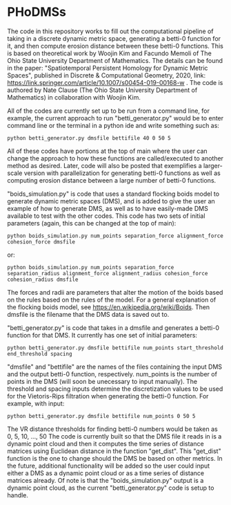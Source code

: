 # PHoDMSs
The code in this repository works to fill out the computational pipeline of taking in a discrete dynamic metric space, generating a betti-0 function for it, and then compute erosion distance between these betti-0 functions. This is based on theoretical work by Woojin Kim and Facundo Memoli of The Ohio State University Department of Mathematics. The details can be found in the paper: "Spatiotemporal Persistent Homology for Dynamic Metric
Spaces", published in Discrete & Computational Geometry, 2020, link: https://link.springer.com/article/10.1007/s00454-019-00168-w . 
The code is authored by Nate Clause (The Ohio State University Department of Mathematics) in collaboration with Woojin Kim.

All of the codes are currently set up to be run from a command line, for example, the current approach to run "betti_generator.py" would be to enter command line or the terminal in a python ide and write something such as:

```
python betti_generator.py dmsfile bettifile 40 0 50 5
```

All of these codes have portions at the top of main where the user can change the approach to how these functions are called/executed to another method as desired. Later, code will also be posted that exemplifies a larger-scale version with parallelization for generating betti-0 functions as well as computing erosion distance between a large number of betti-0 functions.

"boids_simulation.py" is code that uses a standard flocking boids model to generate dynamic metric spaces (DMS), and is added to give the user an example of how to generate DMS, as well as to have easily-made DMS available to test with the other codes.
This code has two sets of initial parameters (again, this can be changed at the top of main):

```
python boids_simulation.py num_points separation_force alignment_force cohesion_force dmsfile
```

or:

```
python boids_simulation.py num_points separation_force separation_radius alignment_force alignment_radius cohesion_force cohesion_radius dmsfile
```

The forces and radii are parameters that alter the motion of the boids based on the rules based on the rules of the model. For a general explanation of the flocking boids model, see https://en.wikipedia.org/wiki/Boids. Then dmsfile is the filename that the DMS data is saved out to.

"betti_generator.py" is code that takes in a dmsfile and generates a betti-0 function for that DMS. It currently has one set of initial parameters:

```
python betti_generator.py dmsfile bettifile num_points start_threshold end_threshold spacing
```

"dmsfile" and "bettifile" are the names of the files containing the input DMS and the output betti-0 function, respectively. num_points is the number of points in the DMS (will soon be unecessary to input manually). The threshold and spacing inputs determine the discretization values to be used for the Vietoris-Rips filtration when generating the betti-0 function. For example, with input:

```
python betti_generator.py dmsfile bettifile num_points 0 50 5
```

The VR distance thresholds for finding betti-0 numbers would be taken as 0, 5, 10, ..., 50
The code is currently built so that the DMS file it reads in is a dynamic point cloud and then it computes the time series of distance matrices using Euclidean distance in the function "get_dist". This "get_dist" function is the one to change should the DMS be based on other metrics. In the future, additional functionality will be added so the user could input either a DMS as a dynamic point cloud or as a time series of distance matrices already. Of note is that the "boids_simulation.py" output is a dynamic point cloud, as the current "betti_generator.py" code is setup to handle.

